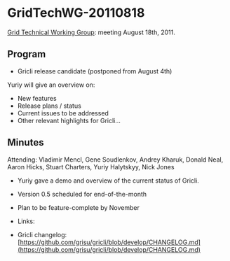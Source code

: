 # GridTechWG-20110818

[Grid Technical Working Group](/wiki/spaces/BeSTGRID/pages/3818228403): meeting August 18th, 2011.

## Program

- Gricli release candidate (postponed from August 4th)

Yuriy will give an overview on:

- New features
- Release plans / status
- Current issues to be addressed
- Other relevant highlights for Gricli...

## Minutes

Attending: Vladimir Mencl, Gene Soudlenkov, Andrey Kharuk, Donald Neal, Aaron Hicks, Stuart Charters, Yuriy Halytskyy, Nick Jones

- Yuriy gave a demo and overview of the current status of Gricli.
	
- Version 0.5 scheduled for end-of-the-month
- Plan to be feature-complete by November

- Links:
	
- Gricli changelog: [https://github.com/grisu/gricli/blob/develop/CHANGELOG.md](https://github.com/grisu/gricli/blob/develop/CHANGELOG.md)
